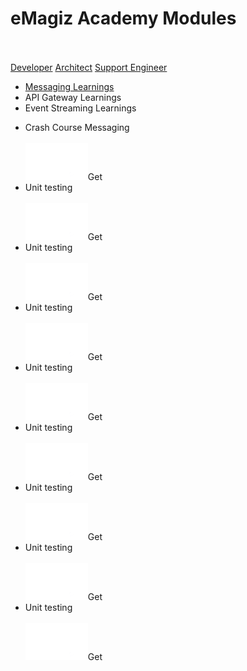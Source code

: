 # eMagiz Academy Modules

<div class="sidenav">
</br>
</br>
  <a href="http://localhost:3000/docs/microlearning/index-crashcourse-messaging">Developer</a>
  <a href="#">Architect</a>
  <a href="#">Support Engineer</a>
</div>



<div>
	<ul class="modulenavicont">
		<li class="modulenaviitem3"><a href="http://localhost:3000/docs/microlearning/index-modules">Messaging Learnings</a></li>
		<li class="modulenaviitem3"><a align="center">API Gateway Learnings</a></li>
		<li class="modulenaviitem3"><a align="center">Event Streaming Learnings</a></li>	
	</ul>
</div>


<div>
	<ul class="modulecont">
	<li class="moduleitem">
		<div class="moduleitemgreen">Crash Course Messaging</div>
		<div class="moduleitemdetail">
			<div></br><a align="center"><img src="../../img/microlearning/Logo_eMagiz_wit.png"><modbutton class="button" onclick="window.location.href='http://localhost:3000/docs/microlearning/index-crashcourse-messaging';">Get</modbutton></a></div>
		</div>
	</li>
	<li class="moduleitem">
		<div class="moduleitemgreen">Unit testing</div>
		<div class="moduleitemdetail">
			<div></br><a align="center"><img src="../../img/microlearning/Logo_eMagiz_wit.png"><modbutton class="button" onclick="window.location.href='http://localhost:3000/docs/microlearning/index-unit-testing-in-emagiz';">Get</modbutton></a></div>
		</div>
	</li>
	<li class="moduleitem">
		<div class="moduleitemgreen">Unit testing</div>
		<div class="moduleitemdetail">
			<div></br><a align="center"><img src="../../img/microlearning/Logo_eMagiz_wit.png"><modbutton class="button" onclick="window.location.href='http://localhost:3000/docs/microlearning/index-unit-testing-in-emagiz';">Get</modbutton></a></div>
		</div>
	</li>
	<li class="moduleitem">
		<div class="moduleitemgreen">Unit testing</div>
		<div class="moduleitemdetail">
			<div></br><a align="center"><img src="../../img/microlearning/Logo_eMagiz_wit.png"><modbutton class="button" onclick="window.location.href='http://localhost:3000/docs/microlearning/index-unit-testing-in-emagiz';">Get</modbutton></a></div>
		</div>
	</li>
	<li class="moduleitem">
		<div class="moduleitemblue">Unit testing</div>
		<div class="moduleitemdetail">
			<div></br><a align="center"><img src="../../img/microlearning/Logo_eMagiz_wit.png"><modbutton class="button" onclick="window.location.href='http://localhost:3000/docs/microlearning/index-unit-testing-in-emagiz';">Get</modbutton></a></div>
		</div>
	</li>
	<li class="moduleitem">
		<div class="moduleitemblue">Unit testing</div>
		<div class="moduleitemdetail">
			<div></br><a align="center"><img src="../../img/microlearning/Logo_eMagiz_wit.png"><modbutton class="button" onclick="window.location.href='http://localhost:3000/docs/microlearning/index-unit-testing-in-emagiz';">Get</modbutton></a></div>
		</div>
	</li>
	<li class="moduleitem">
		<div class="moduleitempurple">Unit testing</div>
		<div class="moduleitemdetail">
			<div></br><a align="center"><img src="../../img/microlearning/Logo_eMagiz_wit.png"><modbutton class="button" onclick="window.location.href='http://localhost:3000/docs/microlearning/index-unit-testing-in-emagiz';">Get</modbutton></a></div>
		</div>
	</li>
	<li class="moduleitem">
		<div class="moduleitempurple">Unit testing</div>
		<div class="moduleitemdetail">
			<div></br><a align="center"><img src="../../img/microlearning/Logo_eMagiz_wit.png"><modbutton class="button" onclick="window.location.href='http://localhost:3000/docs/microlearning/index-unit-testing-in-emagiz';">Get</modbutton></a></div>
		</div>
	</li>
	<li class="moduleitem">
		<div class="moduleitemdarkgreen">Unit testing</div>
		<div class="moduleitemdetail">
			<div></br><a align="center"><img src="../../img/microlearning/Logo_eMagiz_wit.png"><modbutton class="button" onclick="window.location.href='http://localhost:3000/docs/microlearning/index-unit-testing-in-emagiz';">Get</modbutton></a></div>
		</div>
	</li>
	</ul>
</div>




